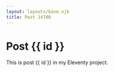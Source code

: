 ```yaml
---
layout: layouts/base.njk
title: Post 14700
---
```


# Post {{ id }}

This is post {{ id }} in my Eleventy project.
